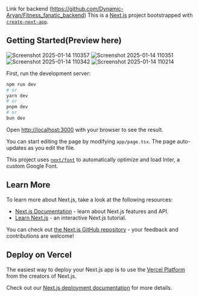 Link for backend (https://github.com/Dynamic-Aryan/Fitness_fanatic_backend)
This is a [Next.js](https://nextjs.org/) project bootstrapped with [`create-next-app`](https://github.com/vercel/next.js/tree/canary/packages/create-next-app).

## Getting Started(Preview here)
![Screenshot 2025-01-14 110357](https://github.com/user-attachments/assets/64f94c4a-b195-450b-acc8-bfda56e2e53c)
![Screenshot 2025-01-14 110351](https://github.com/user-attachments/assets/9ea58caa-746b-4414-8fc0-827c7c0e7cd7)
![Screenshot 2025-01-14 110342](https://github.com/user-attachments/assets/2bf8ddfe-2ae2-4b2f-a614-340a022c1ea7)
![Screenshot 2025-01-14 110214](https://github.com/user-attachments/assets/5919869d-4ebb-454c-a68c-bc07a4c3ec0d)



First, run the development server:

```bash
npm run dev
# or
yarn dev
# or
pnpm dev
# or
bun dev
```

Open [http://localhost:3000](http://localhost:3000) with your browser to see the result.

You can start editing the page by modifying `app/page.tsx`. The page auto-updates as you edit the file.

This project uses [`next/font`](https://nextjs.org/docs/basic-features/font-optimization) to automatically optimize and load Inter, a custom Google Font.

## Learn More

To learn more about Next.js, take a look at the following resources:

- [Next.js Documentation](https://nextjs.org/docs) - learn about Next.js features and API.
- [Learn Next.js](https://nextjs.org/learn) - an interactive Next.js tutorial.

You can check out [the Next.js GitHub repository](https://github.com/vercel/next.js/) - your feedback and contributions are welcome!

## Deploy on Vercel

The easiest way to deploy your Next.js app is to use the [Vercel Platform](https://vercel.com/new?utm_medium=default-template&filter=next.js&utm_source=create-next-app&utm_campaign=create-next-app-readme) from the creators of Next.js.

Check out our [Next.js deployment documentation](https://nextjs.org/docs/deployment) for more details.
